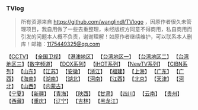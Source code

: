 ### TVlog
> 所有资源来自 https://github.com/wanglindl/TVlogo ，因原作者很久未管理项目，我自用做了一些去重整理，未经版权方同意不得商用，私自商用而引发的问题本人概不负责，谢谢理解！如原作者继续维护，可以联系本人删库！邮箱：1175449325@qq.com
> 
【[CCTV](./md/央视.md)】     【[全国卫视](./md/全国卫视.md)】     【[港澳地区](./md/港澳地区.md)】     【[台湾地区一](./md/05.md)】     【[台湾地区二](./md/06.md)】     【[台湾地区三](./md/07.md)】【[数字频道](./md/10.md)】     【[DOX系列](./md/11.md)】     【[iHOT系列](./md/12.md)】     【[NewTV系列](./md/13.md)】     【[CIBN系列](./md/14.md)】     【[山东](./md/20.md)】     【[江苏](./md/21.md)】     【[安徽](./md/22.md)】     【[浙江](./md/23.md)】     【[福建](./md/24.md)】     【[上海](./md/25.md)】     【[广东](./md/26.md)】     【[广西](./md/27.md)】     【[海南](./md/28.md)】     【[湖南](./md/29.md)】     【[湖北](./md/30.md)】     【[河南](./md/31.md)】     【[江西](./md/32.md)】     【[北京](./md/33.md)】     【[天津](./md/34.md)】     【[河北](./md/35.md)】     【[山西](./md/36.md)】     【[内蒙古](./md/37.md)】          
【[宁夏](./md/38.md)】     【[新疆](./md/39.md)】    【[青海](./md/40.md)】     【[陕西](./md/41.md)】     【[甘肃](./md/42.md)】     【[四川](./md/43.md)】     【[云南](./md/44.md)】     【[贵州](./md/45.md)】     【[西藏](./md/46.md)】     【[重庆](./md/47.md)】     【[辽宁](./md/48.md)】     【[吉林](./md/49.md)】     【[黑龙江](./md/50.md)】
